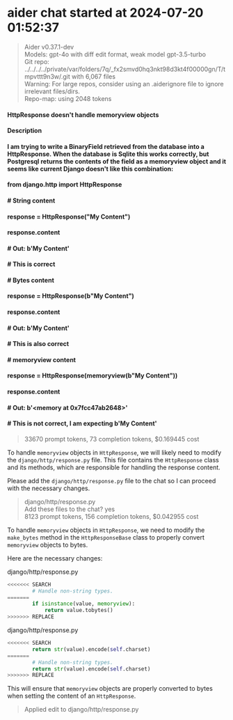 
# aider chat started at 2024-07-20 01:52:37

> Aider v0.37.1-dev  
> Models: gpt-4o with diff edit format, weak model gpt-3.5-turbo  
> Git repo: ../../../../private/var/folders/7q/_fx2smvd0hq3nkt98d3kt4f00000gn/T/tmpvttt9n3w/.git with 6,067 files  
> Warning: For large repos, consider using an .aiderignore file to ignore irrelevant files/dirs.  
> Repo-map: using 2048 tokens  

#### HttpResponse doesn't handle memoryview objects  
#### Description  
#### 	  
#### I am trying to write a BinaryField retrieved from the database into a HttpResponse. When the database is Sqlite this works correctly, but Postgresql returns the contents of the field as a memoryview object and it seems like current Django doesn't like this combination:  
#### from django.http import HttpResponse																	   
#### # String content  
#### response = HttpResponse("My Content")																			  
#### response.content																								   
#### # Out: b'My Content'  
#### # This is correct  
#### # Bytes content  
#### response = HttpResponse(b"My Content")																		   
#### response.content																								   
#### # Out: b'My Content'  
#### # This is also correct  
#### # memoryview content  
#### response = HttpResponse(memoryview(b"My Content"))															   
#### response.content  
#### # Out: b'<memory at 0x7fcc47ab2648>'  
#### # This is not correct, I am expecting b'My Content'  
> 33670 prompt tokens, 73 completion tokens, $0.169445 cost  

To handle `memoryview` objects in `HttpResponse`, we will likely need to modify the `django/http/response.py` file. This file contains the `HttpResponse` class and its methods, which are responsible for handling the response content.

Please add the `django/http/response.py` file to the chat so I can proceed with the necessary changes.

> django/http/response.py  
> Add these files to the chat? yes  
> 8123 prompt tokens, 156 completion tokens, $0.042955 cost  

To handle `memoryview` objects in `HttpResponse`, we need to modify the `make_bytes` method in the `HttpResponseBase` class to properly convert `memoryview` objects to bytes.

Here are the necessary changes:

django/http/response.py
```python
<<<<<<< SEARCH
        # Handle non-string types.
=======
        if isinstance(value, memoryview):
            return value.tobytes()
>>>>>>> REPLACE
```

django/http/response.py
```python
<<<<<<< SEARCH
        return str(value).encode(self.charset)
=======
        # Handle non-string types.
        return str(value).encode(self.charset)
>>>>>>> REPLACE
```

This will ensure that `memoryview` objects are properly converted to bytes when setting the content of an `HttpResponse`.

> Applied edit to django/http/response.py  
